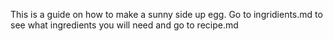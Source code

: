 This is a guide on how to make a sunny side up egg.
Go to ingridients.md to see what ingredients you will need and go to recipe.md